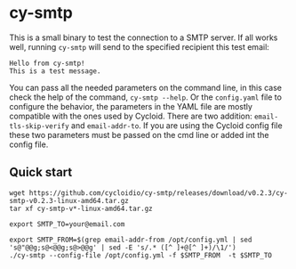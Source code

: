 # cy-smtp

This is a small binary to test the connection to a SMTP server.
If all works well, running `cy-smtp` will send to the specified recipient this test email:

```
Hello from cy-smtp!
This is a test message.
```

You can pass all the needed parameters on the command line, in this case check the help of the command, `cy-smtp --help`.
Or the `config.yaml` file to configure the behavior, the parameters in the YAML file are mostly compatible with the ones used by Cycloid.
There are two addition: `email-tls-skip-verify` and `email-addr-to`. If you are using the Cycloid config file these two parameters must be passed on the cmd line or added int the config file.


## Quick start

```
wget https://github.com/cycloidio/cy-smtp/releases/download/v0.2.3/cy-smtp-v0.2.3-linux-amd64.tar.gz
tar xf cy-smtp-v*-linux-amd64.tar.gz

export SMTP_TO=your@email.com

export SMTP_FROM=$(grep email-addr-from /opt/config.yml | sed 's@"@@g;s@<@@g;s@>@@g' | sed -E 's/.* ([^ ]+@[^ ]+)/\1/')
./cy-smtp --config-file /opt/config.yml -f $SMTP_FROM  -t $SMTP_TO

```
